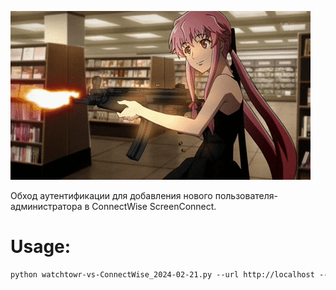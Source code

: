 ![GIF](https://github.com/hy011121/ScreenConnect-POC/blob/main/giphy.gif)


Обход аутентификации для добавления нового пользователя-администратора в ConnectWise ScreenConnect.

# Usage:
```md
python watchtowr-vs-ConnectWise_2024-02-21.py --url http://localhost --username hellothere --password admin123!
```
